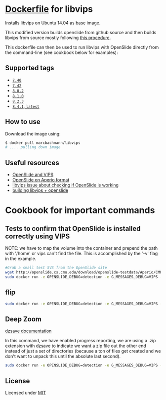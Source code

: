 # [Dockerfile](https://registry.hub.docker.com/u/marcbachmann/libvips/) for libvips

Installs libvips on Ubuntu 14.04 as base image.

This modified version builds openslide from github source and then builds libvips from source mostly following [this procedure](https://github.com/DigitalSlideArchive/digital_slide_archive/wiki/VIPS-and-OpenSlide-Installation).

This dockerfile can then be used to run libvips with OpenSlide directly from the command-line (see cookbook below for examples):

## Supported tags

- [`7.40`](https://github.com/marcbachmann/dockerfile-libvips/tree/master)
- [`7.42`](https://github.com/marcbachmann/dockerfile-libvips/tree/7.42.3)
- [`8.0.2`](https://github.com/marcbachmann/dockerfile-libvips/tree/8.0.2)
- [`8.1.0`](https://github.com/marcbachmann/dockerfile-libvips/tree/8.1.0)
- [`8.2.3`](https://github.com/marcbachmann/dockerfile-libvips/tree/8.2.3)
- [`8.4.1`, `latest`](https://github.com/marcbachmann/dockerfile-libvips/tree/8.4.1)

## How to use

Download the image using:

```bash
$ docker pull marcbachmann/libvips
# .... pulling down image
```

## Useful resources

* [OpenSlide and VIPS](https://github.com/openslide/openslide/wiki/OpenSlideAndVIPS)
* [OpenSlide on Aperio format](http://openslide.org/formats/aperio/)
* [libvips issue about checking if OpenSlide is working](https://github.com/jcupitt/libvips/issues/127)
* [building libvips + openslide](https://github.com/DigitalSlideArchive/digital_slide_archive/wiki/VIPS-and-OpenSlide-Installation)

# Cookbook for important commands

## Tests to confirm that OpenSlide is installed correctly using VIPS

NOTE: we have to map the volume into the container and prepend the path with '/home' or vips can't find the file.  This is accomplished by the '-v' flag in the example.

```bash
#Grab a small test SVS from the OpenSlide site
wget http://openslide.cs.cmu.edu/download/openslide-testdata/Aperio/CMU-1-Small-Region.svs
sudo docker run -e OPENSLIDE_DEBUG=detection -e G_MESSAGES_DEBUG=VIPS -v ${PWD}:/home metacell/libvips vips openslideload --associated thumbnail /home/HM_0597_Myelin_TO\ BE\ FLIPPED\ HORIZONTALLY.svs test
```

## flip

```bash
sudo docker run -e OPENSLIDE_DEBUG=detection -e G_MESSAGES_DEBUG=VIPS -v ${PWD}:/home metacell/libvips vips --vips-progress flip /home/HM_0597_Myelin_TO\ BE\ FLIPPED\ HORIZONTALLY.svs /home/HM_0597_Myelin_FLIPPED\ HORIZONTALLY.tiff horizontal
```

## Deep Zoom

[dzsave documentation](https://jcupitt.github.io/libvips/API/current/Making-image-pyramids.md.html)

In this command, we have enabled progress reporting, we are using a .zip extension with dzsave to indicate we want a zip file out the other end instead of just a set of directories (because a ton of files get created and we don't want to unpack this until the absolute last second).

```bash
sudo docker run -e OPENSLIDE_DEBUG=detection -e G_MESSAGES_DEBUG=VIPS -v ${PWD}:/home metacell/libvips vips --vips-progress dzsave /home/HM_0597_Myelin_FLIPPED\ HORIZONTALLY.tiff /home/HM_0597_Myelin_FLIPPED\ HORIZONTALLY.zip
```


## License

Licensed under [MIT](http://opensource.org/licenses/mit-license.html)

